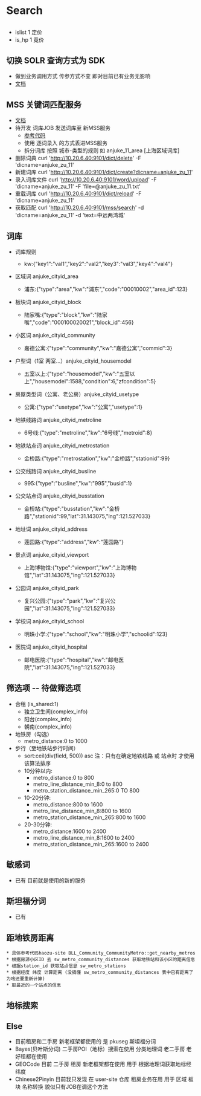 # Search

##

* islist 1 定价
* is_hp 1 竟价
## 切换 SOLR 查询方式为 SDK

* 做到业务调用方式 传参方式不变 即对目前已有业务无影响 
* [文档](http://gitlab.corp.anjuke.com/_apf/v2-system/blob/master/classes/apf/search/SearchClient.php)

## MSS 关键词匹配服务

* [文档](http://gitlab.corp.anjuke.com/_incubator/mss/tree/master#documents)
* 待开发 词库JOB 发送词库至 新MSS服务
    * [参考代码](http://gitlab.corp.anjuke.com/_site/anjuke/blob/master/app-jobs/bin/tools/update_search_dict.php)
    * 使用 逐词录入 的方式丢进MSS服务
    * 拆分词库 按照 城市-类型的规则  如 anjuke_11_area [上海区域词库]
* 删除词典 curl 'http://10.20.6.40:9101/dict/delete' -F 'dicname=anjuke_zu_11'
* 新建词库 curl  'http://10.20.6.40:9101/dict/create?dicname=anjuke_zu_11'
* 录入词库文件  curl 'http://10.20.6.40:9101/word/upload' -F 'dicname=anjuke_zu_11' -F 'file=@anjuke_zu_11.txt' 
* 重载词库 curl 'http://10.20.6.40:9101/dict/reload' -F 'dicname=anjuke_zu_11'
* 获取匹配 curl 'http://10.20.6.40:9101/mss/search' -d 'dicname=anjuke_zu_11' -d 'text=中远两湾城'

## 词库

* 词库规则
    * kw:{"key1":"val1","key2":"val2","key3":"val3","key4":"val4"}

* 区域词 anjuke_cityid_area
    * 浦东:{"type":"area","kw":"浦东","code":"00010002","area_id":123}
* 板块词 anjuke_cityid_block
    * 陆家嘴:{"type":"block","kw":"陆家嘴","code":"000100020021","block_id":456}
* 小区词 anjuke_cityid_community
    * 嘉德公寓:{"type":"community","kw":"嘉德公寓","commid":3}
* 户型词（1室 两室…）anjuke_cityid_housemodel
    * 五室以上:{"type":"housemodel","kw":"五室以上","housemodel":1588,"condition":6,"zfcondition":5}
* 房屋类型词（公寓、老公房）anjuke_cityid_usetype
    * 公寓:{"type":"usetype","kw":"公寓","usetype":1}
* 地铁线路词 anjuke_cityid_metroline
    * 6号线:{"type":"metroline","kw":"6号线","metroid":8}
* 地铁站点词 anjuke_cityid_metrostation
    * 金桥路:{"type":"metrostation","kw":"金桥路","stationid":99}
* 公交线路词 anjuke_cityid_busline
    * 995:{"type":"busline","kw":"995","busid":1}
* 公交站点词 anjuke_cityid_busstation
    * 金桥站:{"type":"busstation","kw":"金桥路","stationid":99,"lat":31.143075,"lng":121.527033}
* 地址词 anjuke_cityid_address
    * 莲园路:{"type":"address","kw":"莲园路"}
* 景点词 anjuke_cityid_viewport
    * 上海博物馆:{"type":"viewport","kw":"上海博物馆","lat":31.143075,"lng":121.527033}
* 公园词 anjuke_cityid_park
    * 复兴公园:{"type":"park","kw":"复兴公园","lat":31.143075,"lng":121.527033}
* 学校词 anjuke_cityid_school
    * 明珠小学:{"type":"school","kw":"明珠小学","schoolid":123}
* 医院词 anjuke_cityid_hospital
    * 邮电医院:{"type":"hospital","kw":"邮电医院","lat":31.143075,"lng":121.527033}

## 筛选项 -- 待做筛选项

* 合租 (is_shared:1)
    * 独立卫生间(complex_info)
    * 阳台(complex_info)
    * 朝南(complex_info)
* 地铁房（勾选）
    * metro_distance:0 to 1000 
* 步行（至地铁站步行时间） 
    * sort:ceil(div(field, 500)) asc  注：只有在确定地铁线路 或 站点时 才使用该算法排序
    * 10分钟以内:  
        * metro_distance:0 to 800
        * metro_line_distance_min_8:0 to 800
        * metro_station_distance_min_265:0 TO 800
    * 10-20分钟:
        * metro_distance:800 to 1600 
        * metro_line_distance_min_8:800 to 1600
        * metro_station_distance_min_265:800 to 1600
    * 20-30分钟:
        * metro_distance:1600 to 2400 
        * metro_line_distance_min_8:1600 to 2400
        * metro_station_distance_min_265:1600 to 2400

## 敏感词

* 已有 目前就是使用的新的服务

## 斯坦福分词

* 已有 

## 距地铁房距离
    * 具体参考代码haozu-site BLL_Community_CommunityMetro::get_nearby_metros
    * 根据房源小区ID 去 sw_metro_community_distances 获取地铁站和该小区的距离信息
    * 根据station_id 获取站点信息 sw_metro_stations
    * 根据经度 纬度 计算距离 (没搞懂 sw_metro_community_distances 表中已有距离了 为啥还要重新计算)
    * 取最近的一个站点的信息

## 地标搜索

## Else

* 目前租房和二手房 新老框架都使用的 是 pkuseg  斯坦福分词
* Bayes(贝叶斯分词)   二手房POI（地标）搜索在使用   分类地理词   老二手房 老好租都在使用 
* GEOCode  目前 二手房 租房 新老框架都在使用  用于 根据地理词获取地标经纬度
* Chinese2Pinyin   目前我只发现 在 user-site 仓库  租房业务在用 用于 区域 板块 名称转换  貌似只有JOB在调这个方法
